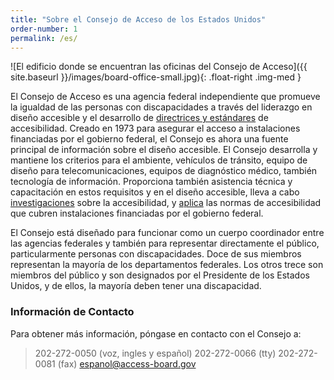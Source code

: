 ```yaml
---
title: "Sobre el Consejo de Acceso de los Estados Unidos"
order-number: 1
permalink: /es/
---
```


![El edificio donde se encuentran las oficinas del Consejo de Acceso]({{ site.baseurl }}/images/board-office-small.jpg){: .float-right .img-med }

El Consejo de Acceso es una agencia federal independiente que promueve la igualdad de las personas con discapacidades a través del liderazgo en diseño accesible y el desarrollo de [directrices y estándares](index.php?Itemid=1971) de accesibilidad. Creado en 1973 para asegurar el acceso a instalaciones financiadas por el gobierno federal, el Consejo es ahora una fuente principal de información sobre el diseño accesible. El Consejo desarrolla y mantiene los criterios para el ambiente, vehículos de tránsito, equipo de diseño para telecomunicaciones, equipos de diagnóstico médico, también tecnología de información. Proporciona también asistencia técnica y capacitación en estos requisitos y en el diseño accesible, lleva a cabo [investigaciones](index.php?Itemid=1978) sobre la accesibilidad, y [aplica](index.php?Itemid=1973) las normas de accesibilidad que cubren instalaciones financiadas por el gobierno federal.

El Consejo está diseñado para funcionar como un cuerpo coordinador entre las agencias federales y también para representar directamente el público, particularmente personas con discapacidades. Doce de sus miembros representan la mayoría de los departamentos federales. Los otros trece son miembros del público y son designados por el Presidente de los Estados Unidos, y de ellos, la mayoría deben tener una discapacidad.

### Información de Contacto

Para obtener más información, póngase en contacto con el Consejo a:

> 202-272-0050 (voz, ingles y español)
> 202-272-0066 (tty) 
> 202-272-0081 (fax)
> <espanol@access-board.gov>
